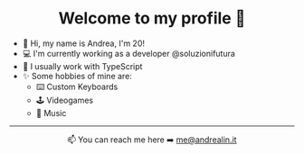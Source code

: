 <h1 align="center">
  Welcome to my profile 👋
</h1>

- 🌱 Hi, my name is Andrea, I'm 20!
- 💻 I'm currently working as a developer @soluzionifutura
- 🔷 I usually work with TypeScript
- ✨ Some hobbies of mine are:
  - ⌨️ Custom Keyboards
  - 🕹 Videogames
  - 🎵 Music

<hr />

<p align="center">
  📫 You can reach me here ➡️
  <a href="mailto:me@andrealin.it">
    me@andrealin.it
  </a>
</p>
